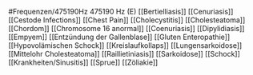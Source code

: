 #Frequenzen/475190Hz
475190 Hz (E)
[[Bertielliasis]]
[[Cenuriasis]]
[[Cestode Infections]]
[[Chest Pain]]
[[Cholecystitis]]
[[Cholesteatoma]]
[[Chordom]]
[[Chromosome 16 anormal]]
[[Coenuriasis]]
[[Dipylidiasis]]
[[Empyem]]
[[Entzündung der Gallenblase]]
[[Gluten Enteropathie]]
[[Hypovolämischen Schock]]
[[Kreislaufkollaps]]
[[Lungensarkoidose]]
[[Mittelohr Cholesteatoma]]
[[Raillietiniasis]]
[[Sarkoidose]]
[[Schock]]
[[Krankheiten/Sinusitis]]
[[Sprue]]
[[Zöliakie]]